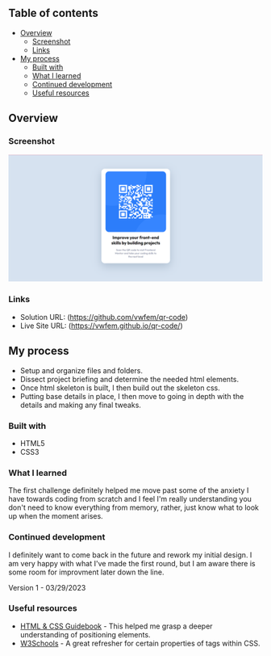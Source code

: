 ## Table of contents

- [Overview](#overview)
  - [Screenshot](#screenshot)
  - [Links](#links)
- [My process](#my-process)
  - [Built with](#built-with)
  - [What I learned](#what-i-learned)
  - [Continued development](#continued-development)
  - [Useful resources](#useful-resources)

## Overview

### Screenshot
![Screenshot](/Assets/qrCode-screenshot.png)

### Links

- Solution URL: (https://github.com/vwfem/qr-code)
- Live Site URL: (https://vwfem.github.io/qr-code/)

## My process
- Setup and organize files and folders.
- Dissect project briefing and determine the needed html elements.
- Once html skeleton is built, I then build out the skeleton css. 
- Putting base details in place, I then move to going in depth with the details and making any final tweaks.

### Built with

- HTML5
- CSS3 

### What I learned

The first challenge definitely helped me move past some of the anxiety I have towards coding from scratch and I feel I'm really understanding you don't need to know everything from memory, rather, just know what to look up when the moment arises.

### Continued development

I definitely want to come back in the future and rework my initial design. I am very happy with what I've made the first round, but I am aware there is some room for improvment later down the line.

Version 1 - 03/29/2023
 
### Useful resources

- [HTML & CSS Guidebook](https://htmlandcssguidebook.com/index.html) - This helped me grasp a deeper understanding of positioning elements. 
- [W3Schools](https://www.w3schools.com/) - A great refresher for certain properties of tags within CSS. 

